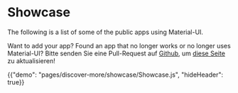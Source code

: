 # Showcase

<p class="description">The following is a list of some of the public apps using Material-UI.</p>

Want to add your app? Found an app that no longer works or no longer uses Material-UI? Bitte senden Sie eine Pull-Request auf [Github](https://github.com/mui-org/material-ui), um [diese Seite](https://github.com/mui-org/material-ui/blob/master/docs/src/pages/discover-more/showcase/appList.js) zu aktualisieren!

{{"demo": "pages/discover-more/showcase/Showcase.js", "hideHeader": true}}